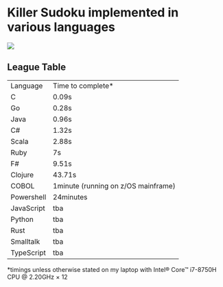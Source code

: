 <h1> Killer Sudoku implemented in various languages</h1>

<img src="https://images.app.goo.gl/8Y8VhbzfsFdAayYs5">
<h2>League Table</h2>
<table>
<tr><td>Language</td><td>Time to complete*</td>
<tr><td>C</td><td>0.09s</td>
<tr><td>Go</td><td>0.28s</td>
<tr><td>Java</td><td>0.96s</td>
<tr><td>C#</td><td>1.32s</td>
<tr><td>Scala</td><td>2.88s</td>
<tr><td>Ruby</td><td>7s</td>
<tr><td>F#</td><td>9.51s</td>
<tr><td>Clojure</td><td>43.71s</td>
<tr><td>COBOL</td><td>1minute (running on z/OS mainframe)</td>
<tr><td>Powershell</td><td>24minutes</td>
<tr><td>JavaScript</td><td>tba</td>
<tr><td>Python</td><td>tba</td>
<tr><td>Rust</td><td>tba</td>
<tr><td>Smalltalk</td><td>tba</td>
<tr><td>TypeScript</td><td>tba</td>
</table>

*timings unless otherwise stated on my laptop with Intel® Core™ i7-8750H CPU @ 2.20GHz × 12
